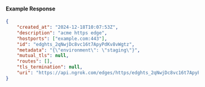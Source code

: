 <!-- Code generated for API Clients. DO NOT EDIT. -->

#### Example Response

```json
{
	"created_at": "2024-12-18T10:07:53Z",
	"description": "acme https edge",
	"hostports": ["example.com:443"],
	"id": "edghts_2qNwjDc8vc16t7ApyPdKv8vWgtz",
	"metadata": "{\"environment\": \"staging\"}",
	"mutual_tls": null,
	"routes": [],
	"tls_termination": null,
	"uri": "https://api.ngrok.com/edges/https/edghts_2qNwjDc8vc16t7ApyPdKv8vWgtz"
}
```
